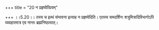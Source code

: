 +++
title = "20 न प्रहृष्येत्प्रियम्"

+++
।।5.20।। तस्य च इत्थं संभावना इत्याह न प्रहृष्येदिति। एतस्य समदर्शिनः
शत्रुमित्रादिविभागोऽपि व्यवहारमात्र एव नान्तः ब्रह्मनिष्ठत्वात्।
